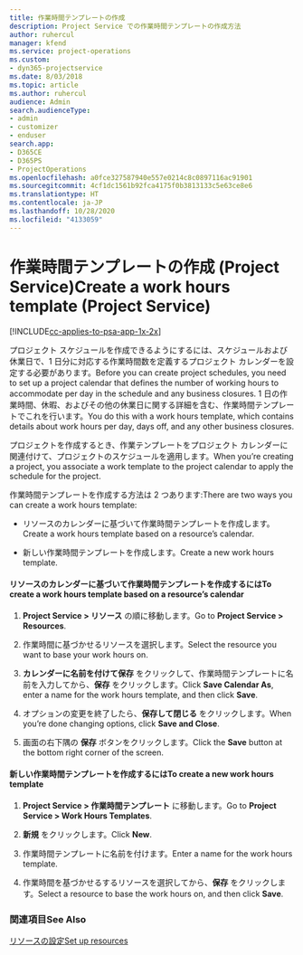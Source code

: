 ```yaml
---
title: 作業時間テンプレートの作成
description: Project Service での作業時間テンプレートの作成方法
author: ruhercul
manager: kfend
ms.service: project-operations
ms.custom:
- dyn365-projectservice
ms.date: 8/03/2018
ms.topic: article
ms.author: ruhercul
audience: Admin
search.audienceType:
- admin
- customizer
- enduser
search.app:
- D365CE
- D365PS
- ProjectOperations
ms.openlocfilehash: a0fce327587940e557e0214c8c0897116ac91901
ms.sourcegitcommit: 4cf1dc1561b92fca4175f0b3813133c5e63ce8e6
ms.translationtype: HT
ms.contentlocale: ja-JP
ms.lasthandoff: 10/28/2020
ms.locfileid: "4133059"
---
```

# <a name="create-a-work-hours-template-project-service"></a><span data-ttu-id="cecd9-103">作業時間テンプレートの作成 (Project Service)</span><span class="sxs-lookup"><span data-stu-id="cecd9-103">Create a work hours template (Project Service)</span></span>

[!INCLUDE[cc-applies-to-psa-app-1x-2x](../includes/cc-applies-to-psa-app-1x-2x.md)]

<span data-ttu-id="cecd9-104">プロジェクト スケジュールを作成できるようにするには、スケジュールおよび休業日で、1 日分に対応する作業時間数を定義するプロジェクト カレンダーを設定する必要があります。</span><span class="sxs-lookup"><span data-stu-id="cecd9-104">Before you can create project schedules, you need to set up a project calendar that defines the number of working hours to accommodate per day in the schedule and any business closures.</span></span> <span data-ttu-id="cecd9-105">1 日の作業時間、休暇、およびその他の休業日に関する詳細を含む、作業時間テンプレートでこれを行います。</span><span class="sxs-lookup"><span data-stu-id="cecd9-105">You do this with a work hours template, which contains details about work hours per day, days off, and any other business closures.</span></span>  
  
 <span data-ttu-id="cecd9-106">プロジェクトを作成するとき、作業テンプレートをプロジェクト カレンダーに関連付けて、プロジェクトのスケジュールを適用します。</span><span class="sxs-lookup"><span data-stu-id="cecd9-106">When you’re creating a project, you associate a work template to the project calendar to apply the schedule for the project.</span></span>  
  
 <span data-ttu-id="cecd9-107">作業時間テンプレートを作成する方法は 2 つあります:</span><span class="sxs-lookup"><span data-stu-id="cecd9-107">There are two ways you can create a work hours template:</span></span>  
  
-   <span data-ttu-id="cecd9-108">リソースのカレンダーに基づいて作業時間テンプレートを作成します。</span><span class="sxs-lookup"><span data-stu-id="cecd9-108">Create a work hours template based on a resource’s calendar.</span></span>  
  
-   <span data-ttu-id="cecd9-109">新しい作業時間テンプレートを作成します。</span><span class="sxs-lookup"><span data-stu-id="cecd9-109">Create a new work hours template.</span></span>  
  
#### <a name="to-create-a-work-hours-template-based-on-a-resources-calendar"></a><span data-ttu-id="cecd9-110">リソースのカレンダーに基づいて作業時間テンプレートを作成するには</span><span class="sxs-lookup"><span data-stu-id="cecd9-110">To create a work hours template based on a resource’s calendar</span></span>  
  
1.  <span data-ttu-id="cecd9-111">**Project Service > リソース** の順に移動します。</span><span class="sxs-lookup"><span data-stu-id="cecd9-111">Go to **Project Service > Resources**.</span></span>  
  
2.  <span data-ttu-id="cecd9-112">作業時間に基づかせるリソースを選択します。</span><span class="sxs-lookup"><span data-stu-id="cecd9-112">Select the resource you want to base your work hours on.</span></span>  
  
3.  <span data-ttu-id="cecd9-113">**カレンダーに名前を付けて保存** をクリックして、作業時間テンプレートに名前を入力してから、**保存** をクリックします。</span><span class="sxs-lookup"><span data-stu-id="cecd9-113">Click **Save Calendar As**, enter a name for the work hours template, and then click **Save**.</span></span>  
  
4.  <span data-ttu-id="cecd9-114">オプションの変更を終了したら、**保存して閉じる** をクリックします。</span><span class="sxs-lookup"><span data-stu-id="cecd9-114">When you’re done changing options, click **Save and Close**.</span></span>  
  
5.  <span data-ttu-id="cecd9-115">画面の右下隅の **保存** ボタンをクリックします。</span><span class="sxs-lookup"><span data-stu-id="cecd9-115">Click the **Save** button at the bottom right corner of the screen.</span></span>  
  
#### <a name="to-create-a-new-work-hours-template"></a><span data-ttu-id="cecd9-116">新しい作業時間テンプレートを作成するには</span><span class="sxs-lookup"><span data-stu-id="cecd9-116">To create a new work hours template</span></span>  
  
1.  <span data-ttu-id="cecd9-117">**Project Service > 作業時間テンプレート** に移動します。</span><span class="sxs-lookup"><span data-stu-id="cecd9-117">Go to **Project Service > Work Hours Templates**.</span></span>  
  
2.  <span data-ttu-id="cecd9-118">**新規** をクリックします。</span><span class="sxs-lookup"><span data-stu-id="cecd9-118">Click **New**.</span></span>  
  
3.  <span data-ttu-id="cecd9-119">作業時間テンプレートに名前を付けます。</span><span class="sxs-lookup"><span data-stu-id="cecd9-119">Enter a name for the work hours template.</span></span>  
  
4.  <span data-ttu-id="cecd9-120">作業時間を基づかせるするリソースを選択してから、**保存** をクリックします。</span><span class="sxs-lookup"><span data-stu-id="cecd9-120">Select a resource to base the work hours on, and then click **Save**.</span></span>  
  
### <a name="see-also"></a><span data-ttu-id="cecd9-121">関連項目</span><span class="sxs-lookup"><span data-stu-id="cecd9-121">See Also</span></span>  
 [<span data-ttu-id="cecd9-122">リソースの設定</span><span class="sxs-lookup"><span data-stu-id="cecd9-122">Set up resources</span></span>](../psa/set-up-resources.md)
